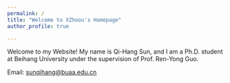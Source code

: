 ```yaml
---
permalink: /
title: "Welcome to XZhoou's Homepage"
author_profile: true

---
```


Welcome to my Website! My name is Qi-Hang Sun, and I am a Ph.D. student at Beihang University under the supervision of Prof. Ren-Yong Guo.

Email: sunqihang@buaa.edu.cn

